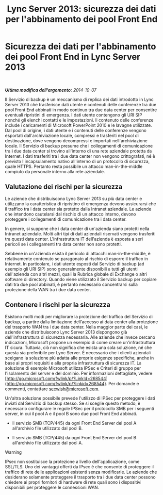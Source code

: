 ﻿---
title: "Lync Server 2013: sicurezza dei dati per l'abbinamento dei pool Front End"
TOCTitle: Sicurezza dei dati per l'abbinamento dei pool Front End
ms:assetid: edb852b8-ea86-4948-b756-60fe6ee876d2
ms:mtpsurl: https://technet.microsoft.com/it-it/library/JJ721930(v=OCS.15)
ms:contentKeyID: 49887813
ms.date: 08/24/2015
mtps_version: v=OCS.15
ms.translationtype: HT
---

# Sicurezza dei dati per l'abbinamento dei pool Front End in Lync Server 2013

 

_**Ultima modifica dell'argomento:** 2014-10-07_

Il Servizio di backup è un meccanismo di replica dei dati introdotto in Lync Server 2013 che trasferisce dati utente e contenuti delle conferenze tra due pool Front End abbinati in modo continuo tra due data center per consentire eventuali ripristini di emergenza. I dati utente contengono gli URI SIP nonché gli elenchi contatti e le impostazioni. Il contenuto delle conferenze include i caricamenti di Microsoft PowerPoint 2010 e le lavagne utilizzate. Dal pool di origine, i dati utente e i contenuti delle conferenze vengono esportati dall'archiviazione locale, compressi e trasferiti nel pool di destinazione, dove vengono decompressi e importati nell'archiviazione locale. Il Servizio di backup presume che i collegamenti di comunicazione tra i due data center si trovino all'interno di una rete aziendale protetta da Internet. I dati trasferiti tra i due data center non vengono crittografati, né è previsto l'incapsulamento nativo all'interno di un protocollo di sicurezza, quale HTTPS. Pertanto resta possibile un attacco man-in-the-middle compiuto da personale interno alla rete aziendale.

## Valutazione dei rischi per la sicurezza

Le aziende che distribuiscono Lync Server 2013 su più data center e utilizzano la caratteristica di ripristino di emergenza devono assicurarsi che il traffico tra i data center sia protetto dalla Intranet aziendale. Le aziende che intendono cautelarsi dal rischio di un attacco interno, devono proteggere i collegamenti di comunicazione tra i data center.

In genere, si suppone che i data center di un'azienda siano protetti nella Intranet aziendale. Molti altri tipi di dati aziendali riservati vengono trasferiti tra questi data center. L'infrastruttura IT dell'azienda è esposta a seri pericoli se i collegamenti tra data center non sono protetti.

Sebbene in un'azienda esista il pericolo di attacchi man-in-the-middle, è relativamente contenuto se paragonato al rischio di esporre il traffico in Internet. In particolare, i dati utente esposti dal Servizio di backup (ad esempio gli URI SIP) sono generalmente disponibili a tutti gli utenti dell'azienda con altri mezzi, quali la Rubrica globale di Exchange o altri software di directory. Quando viene utilizzato il Servizio backup per copiare dati tra due pool abbinati, è pertanto necessario concentrarsi sulla protezione della WAN tra i due data center.

## Contenere i rischi per la sicurezza

Esistono molti modi per migliorare la protezione del traffico del Servizio di backup, a partire dalla limitazione dell'accesso ai data center alla protezione del trasporto WAN tra i due data center. Nella maggior parte dei casi, le aziende che distribuiscono Lync Server 2013 dispongono già dell'infrastruttura di sicurezza necessaria. Alle aziende che invece cercano indicazioni, Microsoft propone un esempio di come creare un'infrastruttura IT sicura. Tuttavia, ciò non significa che esista una sola soluzione, né che questa sia preferibile per Lync Server. È necessario che i clienti aziendali scelgano la soluzione più adatta alle proprie esigenze specifiche, anche in base ai propri requisiti e alla propria infrastruttura di sicurezza IT. La soluzione di esempio Microsoft utilizza IPSec e Criteri di gruppo per l'isolamento del server e del dominio. Per informazioni dettagliate, vedere [http://go.microsoft.com/fwlink/p/?LinkId=268544](http://go.microsoft.com/fwlink/p/?linkid=268544). Per domande e commenti, contattare secwish@microsoft.com.

Un'altra soluzione possibile prevede l'utilizzo di IPSec per proteggere i dati inviati dal Servizio di backup stesso. Se si sceglie questo metodo, è necessario configurare le regole IPSec per il protocollo SMB per i seguenti server, in cui il pool A e il pool B sono due pool Front End abbinati.

  - Il servizio SMB (TCP/445) da ogni Front End Server del pool A all'archivio file utilizzato dal pool B.

  - Il servizio SMB (TCP/445) da ogni Front End Server del pool B all'archivio file utilizzato dal pool A.


> [!WARNING]
> IPsec non sostituisce la protezione a livello dell'applicazione, come SSL/TLS. Uno dei vantaggi offerti da IPsec è che consente di proteggere il traffico di rete delle applicazioni esistenti senza modificarle. Le aziende che desiderano solamente proteggere il trasporto tra i due data center possono chiedere ai propri fornitori di hardware di rete quali sono i dispositivi disponibili per proteggere le connessioni WAN.


